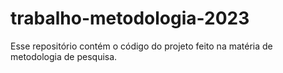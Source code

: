 # trabalho-metodologia-2023
Esse repositório contém o código do projeto feito na matéria de metodologia de pesquisa.
